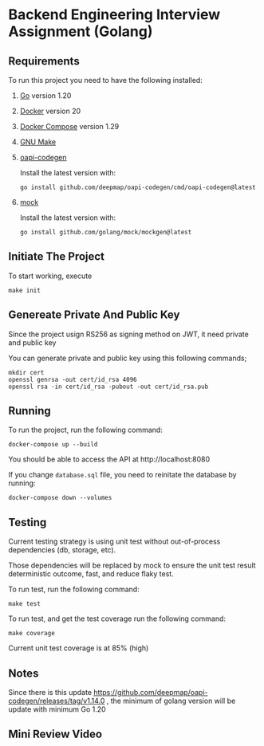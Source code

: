 # Backend Engineering Interview Assignment (Golang)

## Requirements

To run this project you need to have the following installed:

1. [Go](https://golang.org/doc/install) version 1.20
2. [Docker](https://docs.docker.com/get-docker/) version 20
3. [Docker Compose](https://docs.docker.com/compose/install/) version 1.29
4. [GNU Make](https://www.gnu.org/software/make/)
5. [oapi-codegen](https://github.com/deepmap/oapi-codegen)

    Install the latest version with:
    ```
    go install github.com/deepmap/oapi-codegen/cmd/oapi-codegen@latest
    ```
6. [mock](https://github.com/golang/mock)

    Install the latest version with:
    ```
    go install github.com/golang/mock/mockgen@latest
    ```

## Initiate The Project

To start working, execute

```
make init
```

## Genereate Private And Public Key

Since the project usign RS256 as signing method on JWT, it need private and public key

You can generate private and public key using this following commands;


```
mkdir cert
openssl genrsa -out cert/id_rsa 4096
openssl rsa -in cert/id_rsa -pubout -out cert/id_rsa.pub
```

## Running

To run the project, run the following command:

```
docker-compose up --build
```

You should be able to access the API at http://localhost:8080

If you change `database.sql` file, you need to reinitate the database by running:

```
docker-compose down --volumes
```

## Testing

Current testing strategy is using unit test without out-of-process dependencies (db, storage, etc). 

Those
dependencies will be replaced by mock to ensure the unit test result deterministic outcome, fast, 
and reduce flaky test.

To run test, run the following command:

```
make test
```

To run test, and get the test coverage run the following command:

```
make coverage
```

Current unit test coverage is at 85% (high)

## Notes

Since there is this update https://github.com/deepmap/oapi-codegen/releases/tag/v1.14.0 , the minimum of golang version 
will be update with minimum Go 1.20

## Mini Review Video